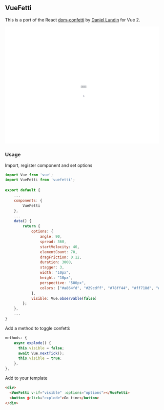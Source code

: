 ## VueFetti

This is a port of the React [dom-confetti](https://github.com/daniel-lundin/dom-confetti) by [Daniel Lundin](https://github.com/daniel-lundin) for Vue 2.

<p align="center">
  <img src=".github/vuefetti-demo.gif">
</p>

### Usage

Import, register component and set options

```js
import Vue from 'vue';
import VueFetti from 'vuefetti';

export default {
    ...
    components: {
        VueFetti
    },
    ...
    data() {
        return {
            options: {
                angle: 90,
                spread: 360,
                startVelocity: 40,
                elementCount: 70,
                dragFriction: 0.12,
                duration: 3000,
                stagger: 3,
                width: "10px",
                height: "10px",
                perspective: "500px",
                colors: ["#a864fd", "#29cdff", "#78ff44", "#ff718d", "#fdff6a"],
            },
            visible: Vue.observable(false)
        };
    },
    ...
}
```

Add a method to toggle confetti:

```js
methods: {
    async explode() {
      this.visible = false;
      await Vue.nextTick();
      this.visible = true;
    },
},
```

Add to your template

```html
<div>
  <VueFetti v-if="visible" :options="options"></VueFetti>
  <button @click="explode">Go time</button>
</div>
```
